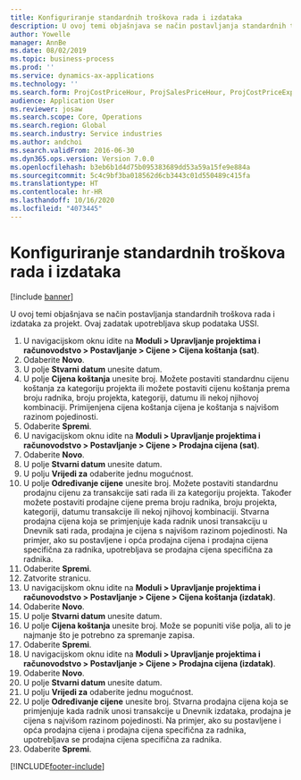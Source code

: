 ```yaml
---
title: Konfiguriranje standardnih troškova rada i izdataka
description: U ovoj temi objašnjava se način postavljanja standardnih troškova rada i izdataka za projekt.
author: Yowelle
manager: AnnBe
ms.date: 08/02/2019
ms.topic: business-process
ms.prod: ''
ms.service: dynamics-ax-applications
ms.technology: ''
ms.search.form: ProjCostPriceHour, ProjSalesPriceHour, ProjCostPriceExpense, ProjSalesPriceCost
audience: Application User
ms.reviewer: josaw
ms.search.scope: Core, Operations
ms.search.region: Global
ms.search.industry: Service industries
ms.author: andchoi
ms.search.validFrom: 2016-06-30
ms.dyn365.ops.version: Version 7.0.0
ms.openlocfilehash: b3eb6b1d4d75b095383689dd53a59a15fe9e884a
ms.sourcegitcommit: 5c4c9bf3ba018562d6cb3443c01d550489c415fa
ms.translationtype: HT
ms.contentlocale: hr-HR
ms.lasthandoff: 10/16/2020
ms.locfileid: "4073445"
---
```

# <a name="configure-standard-costs-for-labor-and-expenses"></a>Konfiguriranje standardnih troškova rada i izdataka

[!include [banner](../../includes/banner.md)]

U ovoj temi objašnjava se način postavljanja standardnih troškova rada i izdataka za projekt. Ovaj zadatak upotrebljava skup podataka USSI.

1. U navigacijskom oknu idite na **Moduli > Upravljanje projektima i računovodstvo > Postavljanje > Cijene > Cijena koštanja (sat)**.
2. Odaberite **Novo**.
3. U polje **Stvarni datum** unesite datum.
4. U polje **Cijena koštanja** unesite broj. Možete postaviti standardnu cijenu koštanja za kategoriju projekta ili možete postaviti cijenu koštanja prema broju radnika, broju projekta, kategoriji, datumu ili nekoj njihovoj kombinaciji. Primijenjena cijena koštanja cijena je koštanja s najvišom razinom pojedinosti.  
5. Odaberite **Spremi**.
6. U navigacijskom oknu idite na **Moduli > Upravljanje projektima i računovodstvo > Postavljanje > Cijene > Prodajna cijena (sat)**.
7. Odaberite **Novo**.
8. U polje **Stvarni datum** unesite datum.
9. U polju **Vrijedi za** odaberite jednu mogućnost.
10. U polje **Određivanje cijene** unesite broj. Možete postaviti standardnu prodajnu cijenu za transakcije sati rada ili za kategoriju projekta. Također možete postaviti prodajne cijene prema broju radnika, broju projekta, kategoriji, datumu transakcije ili nekoj njihovoj kombinaciji. Stvarna prodajna cijena koja se primjenjuje kada radnik unosi transakciju u Dnevnik sati rada, prodajna je cijena s najvišom razinom pojedinosti. Na primjer, ako su postavljene i opća prodajna cijena i prodajna cijena specifična za radnika, upotrebljava se prodajna cijena specifična za radnika.  
11. Odaberite **Spremi**.
12. Zatvorite stranicu.
13. U navigacijskom oknu idite na **Moduli > Upravljanje projektima i računovodstvo > Postavljanje > Cijene > Cijena koštanja (izdatak)**.
14. Odaberite **Novo**.
15. U polje **Stvarni datum** unesite datum.
16. U polje **Cijena koštanja** unesite broj. Može se popuniti više polja, ali to je najmanje što je potrebno za spremanje zapisa.  
17. Odaberite **Spremi**.
18. U navigacijskom oknu idite na **Moduli > Upravljanje projektima i računovodstvo > Postavljanje > Cijene > Prodajna cijena (izdatak)**.
19. Odaberite **Novo**.
20. U polje **Stvarni datum** unesite datum.
21. U polju **Vrijedi za** odaberite jednu mogućnost.
22. U polje **Određivanje cijene** unesite broj. Stvarna prodajna cijena koja se primjenjuje kada radnik unosi transakcije u Dnevnik izdataka, prodajna je cijena s najvišom razinom pojedinosti. Na primjer, ako su postavljene i opća prodajna cijena i prodajna cijena specifična za radnika, upotrebljava se prodajna cijena specifična za radnika.  
23. Odaberite **Spremi**.



[!INCLUDE[footer-include](../../includes/footer-banner.md)]